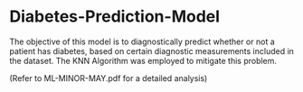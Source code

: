 # Diabetes-Prediction-Model
The objective of this model is to diagnostically predict whether or not a patient has diabetes, based on certain diagnostic measurements included in the dataset. 
The KNN Algorithm was employed to mitigate this problem.

(Refer to ML-MINOR-MAY.pdf for a detailed analysis)
